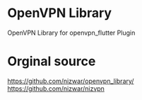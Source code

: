# OpenVPN Library
OpenVPN Library for openvpn_flutter Plugin

# Orginal source
https://github.com/nizwar/openvpn_library/
https://github.com/nizwar/nizvpn
